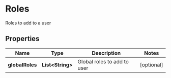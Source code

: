 

# Roles

Roles to add to a user
## Properties

Name | Type | Description | Notes
------------ | ------------- | ------------- | -------------
**globalRoles** | **List&lt;String&gt;** | Global roles to add to user |  [optional]



